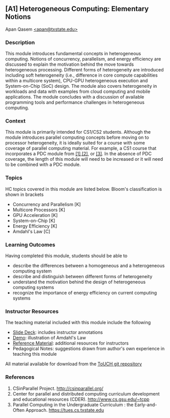 ## [A1] Heterogeneous Computing: Elementary Notions
Apan Qasem [\<apan@txstate.edu\>](mailto:apan@txstate.edu)

### Description

This module introduces fundamental concepts in heterogeneous computing. Notions of concurrency,
parallelism, and energy efficiency are discussed to explain the motivation  behind the move towards
heterogeneous processing. Different forms of heterogeneity are introduced including soft
heterogeneity (i.e., difference in core compute capabilities within a multicore system), CPU-GPU
heterogeneous execution and System-on-Chip (SoC) design. The module also covers heterogeneity 
in workloads and data with examples from cloud computing and mobile applications. The module concludes
with a discussion of available programming tools and performance challenges in heterogeneous
computing. 

### Context

This module is primarily intended for CS1/CS2 students. Although the module introduces parallel
computing concepts before moving on to processor heterogeneity, it is ideally suited for a course with some
coverage of parallel computing material. For example, a CS1 course that incorporates a PDC module
from [[1]](#csinparallel),[[2]](#cder), or [[3]](#tues). In the absence of PDC coverage, the length
of this module will need to be increased or it will need to be combined with a PDC module. 

### Topics

HC topics covered in this module are listed below. Bloom's classification is shown in brackets

  * Concurrency and Parallelism [K]
  * Multicore Processors [K]
  * GPU Acceleration [K]
  * System-on-Chip [K]
  * Energy Efficiency [K]
  * Amdahl's Law [C]


### Learning Outcomes

Having completed this module, students should be able to 

  * describe the differences between a homogeneous and a heterogeneous computing system
  * describe and distinguish between different forms of heterogeneity
  * understand the motivation behind the design of heterogeneous computing systems
  * recognize the importance of energy efficiency on current computing systems

### Instructor Resources

The teaching material included with this module include the following

  * [Slide Deck](./lecture_slides.pptx): includes instructor annotations
  * [Demo](./amdahls_law.ipynb): illustration of Amdahl's Law
  * [Reference Material](./reference_material.md): additional resources for instructors
  * Pedagogical Notes: suggestions drawn from author's own experience in teaching this module 

All material available for download from the [ToUCH git
repository](https://github.com/TeachingUndergradsCHC/modules.git)  


### References 

1. <a name="csinparallel"></a>CSinParallel Project. <http://csinparallel.org/>
1. <a name="cder"></a>Center for parallel and distributed computing curriculum development and
  educational resources 
  (CDER). <http://www.cs.gsu.edu/~tcpp>
1. <a name="tues"></a>Parallel Computing in the Undergraduate Curriculum : the Early-and-Often
  Approach. <https://tues.cs.txstate.edu>

